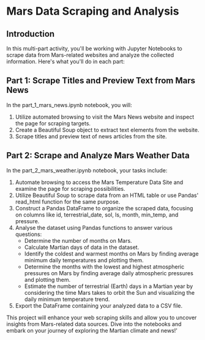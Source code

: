 # Mars Data Scraping and Analysis

## Introduction
In this multi-part activity, you'll be working with Jupyter Notebooks to scrape data from Mars-related websites and analyze the collected information. Here's what you'll do in each part:

## Part 1: Scrape Titles and Preview Text from Mars News
In the part_1_mars_news.ipynb notebook, you will:

1. Utilize automated browsing to visit the Mars News website and inspect the page for scraping targets.
2. Create a Beautiful Soup object to extract text elements from the website.
3. Scrape titles and preview text of news articles from the site.

## Part 2: Scrape and Analyze Mars Weather Data
In the part_2_mars_weather.ipynb notebook, your tasks include:

1. Automate browsing to access the Mars Temperature Data Site and examine the page for scraping possibilities.
2. Utilize Beautiful Soup to scrape data from an HTML table or use Pandas' read_html function for the same purpose.
3. Construct a Pandas DataFrame to organize the scraped data, focusing on columns like id, terrestrial_date, sol, ls, month, min_temp, and pressure.
4. Analyse the dataset using Pandas functions to answer various questions:
   * Determine the number of months on Mars.
   * Calculate Martian days of data in the dataset.
   * Identify the coldest and warmest months on Mars by finding average minimum daily temperatures and plotting them.
   * Determine the months with the lowest and highest atmospheric pressures on Mars by finding average daily atmospheric pressures and plotting them.
   * Estimate the number of terrestrial (Earth) days in a Martian year by considering the time Mars takes to orbit the Sun and visualizing the daily minimum temperature trend.
5. Export the DataFrame containing your analyzed data to a CSV file.

This project will enhance your web scraping skills and allow you to uncover insights from Mars-related data sources. Dive into the notebooks and embark on your journey of exploring the Martian climate and news!'
